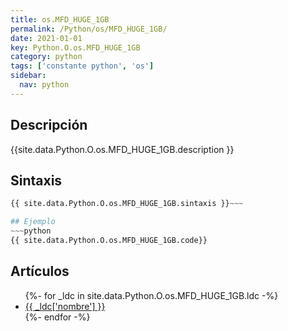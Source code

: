 ```yaml
---
title: os.MFD_HUGE_1GB
permalink: /Python/os/MFD_HUGE_1GB/
date: 2021-01-01
key: Python.O.os.MFD_HUGE_1GB
category: python
tags: ['constante python', 'os']
sidebar: 
  nav: python
---
```


## Descripción
{{site.data.Python.O.os.MFD_HUGE_1GB.description }}

## Sintaxis
~~~python
{{ site.data.Python.O.os.MFD_HUGE_1GB.sintaxis }}~~~

## Ejemplo
~~~python
{{ site.data.Python.O.os.MFD_HUGE_1GB.code}}
~~~

## Artículos
<ul>
{%- for _ldc in site.data.Python.O.os.MFD_HUGE_1GB.ldc -%}
   <li>
       <a href="{{_ldc['url'] }}">{{ _ldc['nombre'] }}</a>
   </li>
{%- endfor -%}
</ul>
